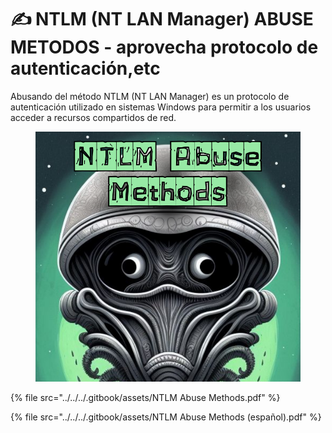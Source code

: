 # ✍️ NTLM (NT LAN Manager) ABUSE METODOS - aprovecha protocolo de autenticación,etc

Abusando del método NTLM (NT LAN Manager) es un protocolo de autenticación utilizado en sistemas Windows para permitir a los usuarios acceder a recursos compartidos de red.

<figure><img src="../../../.gitbook/assets/NTLM-Abuse-Methods-pdf.png" alt=""><figcaption></figcaption></figure>



{% file src="../../../.gitbook/assets/NTLM Abuse Methods.pdf" %}



{% file src="../../../.gitbook/assets/NTLM Abuse Methods (español).pdf" %}
